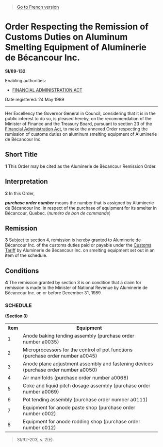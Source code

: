 > [Go to French version](/fr/Règlements/Textes%20réglementaires/89/132.md)

# Order Respecting the Remission of Customs Duties on Aluminum Smelting Equipment of Aluminerie de Bécancour Inc.

**SI/89-132**

Enabling authorities: 
- [FINANCIAL ADMINISTRATION ACT](/en/Acts/Revised%20Statutes%20of%20Canada/F/F-11.md)

Date registered: 24 May 1989

----------

Her Excellency the Governor General in Council, considering that it is in the public interest to do so, is pleased hereby, on the recommendation of the Minister of Finance and the Treasury Board, pursuant to section 23 of the [Financial Administration Act](/en/Acts/Revised%20Statutes%20of%20Canada/F/F-11.md), to make the annexed Order respecting the remission of customs duties on aluminum smelting equipment of Aluminerie de Bécancour Inc.




## Short Title


**1** This Order may be cited as the Aluminerie de Bécancour Remission Order.




## Interpretation


**2** In this Order,

***purchase order number*** means the number that is assigned by Aluminerie de Bécancour Inc. in respect of the purchase of equipment for its smelter in Bécancour, Quebec. (*numéro de bon de commande*)




## Remission


**3** Subject to section 4, remission is hereby granted to Aluminerie de Bécancour Inc. of the customs duties paid or payable under the [Customs Tariff](/en/Acts/Statutes%20of%20Canada/1997/c.%2036.md) by Aluminerie de Bécancour Inc. on smelting equipment set out in an item of the schedule.




## Conditions


**4** The remission granted by section 3 is on condition that a claim for remission is made to the Minister of National Revenue by Aluminerie de Bécancour Inc. on or before December 31, 1989.




### **SCHEDULE** 
**(Section 3)**
<table>
<tr>
<th>Item</th>
<th>Equipment</th>
</tr>
<tr>
<td>1</td>
<td>Anode baking tending assembly (purchase order number a0035)</td>
</tr>
<tr>
<td>2</td>
<td>Microprocessors for the control of pot functions (purchase order number a0045)</td>
</tr>
<tr>
<td>3</td>
<td>Anode plane adjustment assembly and fastening devices (purchase order number a0050)</td>
</tr>
<tr>
<td>4</td>
<td>Air manifolds (purchase order number a0068)</td>
</tr>
<tr>
<td>5</td>
<td>Coke and liquid pitch dosage assembly (purchase order number a0069)</td>
</tr>
<tr>
<td>6</td>
<td>Pot tending assembly (purchase order number a0111)</td>
</tr>
<tr>
<td>7</td>
<td>Equipment for anode paste shop (purchase order number c002)</td>
</tr>
<tr>
<td>8</td>
<td>Equipment for anode rodding shop (purchase order number c012)</td>
</tr>
</table>

> SI/92-203, s. 2(E).


